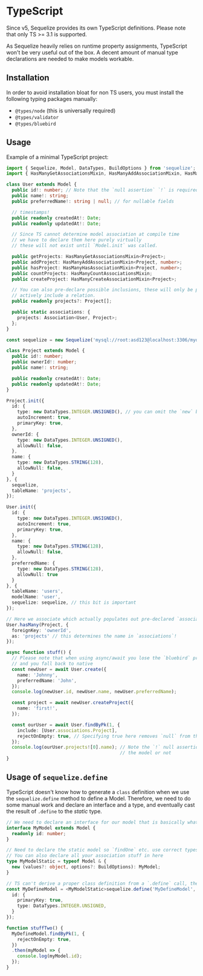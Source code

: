 # TypeScript

Since v5, Sequelize provides its own TypeScript definitions. Please note that only TS >= 3.1 is supported.

As Sequelize heavily relies on runtime property assignments, TypeScript won't be very useful out of the box. A decent amount of manual type declarations are needed to make models workable.

## Installation

In order to avoid installation bloat for non TS users, you must install the following typing packages manually:

- `@types/node` (this is universally required)
- `@types/validator`
- `@types/bluebird`

## Usage

Example of a minimal TypeScript project:

```ts
import { Sequelize, Model, DataTypes, BuildOptions } from 'sequelize';
import { HasManyGetAssociationsMixin, HasManyAddAssociationMixin, HasManyHasAssociationMixin, Association, HasManyCountAssociationsMixin, HasManyCreateAssociationMixin } from '../../lib/associations';

class User extends Model {
  public id!: number; // Note that the `null assertion` `!` is required in strict mode.
  public name!: string;
  public preferredName!: string | null; // for nullable fields

  // timestamps!
  public readonly createdAt!: Date;
  public readonly updatedAt!: Date;

  // Since TS cannot determine model association at compile time
  // we have to declare them here purely virtually
  // these will not exist until `Model.init` was called.

  public getProjects: HasManyGetAssociationsMixin<Project>;
  public addProject: HasManyAddAssociationMixin<Project, number>;
  public hasProject: HasManyHasAssociationMixin<Project, number>;
  public countProjects: HasManyCountAssociationsMixin;
  public createProject: HasManyCreateAssociationMixin<Project>;

  // You can also pre-declare possible inclusions, these will only be populated if you
  // actively include a relation.
  public readonly projects?: Project[];

  public static associations: {
    projects: Association<User, Project>;
  };
}

const sequelize = new Sequelize('mysql://root:asd123@localhost:3306/mydb');

class Project extends Model {
  public id!: number;
  public ownerId!: number;
  public name!: string;

  public readonly createdAt!: Date;
  public readonly updatedAt!: Date;
}

Project.init({
  id: {
    type: new DataTypes.INTEGER.UNSIGNED(), // you can omit the `new` but this is discouraged
    autoIncrement: true,
    primaryKey: true,
  },
  ownerId: {
    type: new DataTypes.INTEGER.UNSIGNED(),
    allowNull: false,
  },
  name: {
    type: new DataTypes.STRING(128),
    allowNull: false,
  }
}, {
  sequelize,
  tableName: 'projects',
});

User.init({
  id: {
    type: new DataTypes.INTEGER.UNSIGNED(),
    autoIncrement: true,
    primaryKey: true,
  },
  name: {
    type: new DataTypes.STRING(128),
    allowNull: false,
  },
  preferredName: {
    type: new DataTypes.STRING(128),
    allowNull: true
  }
}, {
  tableName: 'users',
  modelName: 'user',
  sequelize: sequelize, // this bit is important
});

// Here we associate which actually populates out pre-declared `association` static and other methods.
User.hasMany(Project, {
  foreignKey: 'ownerId',
  as: 'projects' // this determines the name in `associations`!
});

async function stuff() {
  // Please note that when using async/await you lose the `bluebird` promise context
  // and you fall back to native
  const newUser = await User.create({
    name: 'Johnny',
    preferredName: 'John',
  });
  console.log(newUser.id, newUser.name, newUser.preferredName);

  const project = await newUser.createProject({
    name: 'first!',
  });

  const ourUser = await User.findByPk(1, {
    include: [User.associations.Project],
    rejectOnEmpty: true, // Specifying true here removes `null` from the return type!
  });
  console.log(ourUser.projects![0].name); // Note the `!` null assertion since TS can't know if we included
                                          // the model or not
}
```

## Usage of `sequelize.define`

TypeScript doesn't know how to generate a `class` definition when we use the `sequelize.define` method to define a Model. Therefore, we need to do some manual work and declare an interface and a type, and eventually cast the result of `.define` to the _static_ type.

```ts
// We need to declare an interface for our model that is basically what our class would be
interface MyModel extends Model {
  readonly id: number;
}

// Need to declare the static model so `findOne` etc. use correct types.
// You can also declare all your association stuff in here
type MyModelStatic = typeof Model & {
  new (values?: object, options?: BuildOptions): MyModel;
}

// TS can't derive a proper class definition from a `.define` call, therefore we need to cast here.
const MyDefineModel = <MyModelStatic>sequelize.define('MyDefineModel', {
  id: {
    primaryKey: true,
    type: DataTypes.INTEGER.UNSIGNED,
  }
});

function stuffTwo() {
  MyDefineModel.findByPk(1, {
    rejectOnEmpty: true,
  })
  .then(myModel => {
    console.log(myModel.id);
  });
}
```
